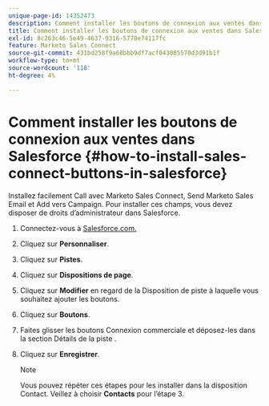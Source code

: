 ```yaml
---
unique-page-id: 14352473
description: Comment installer les boutons de connexion aux ventes dans Salesforce - Documents Marketo - Documentation du produit
title: Comment installer les boutons de connexion aux ventes dans Salesforce
exl-id: 8c263c46-5e49-4637-9316-5770e74117fc
feature: Marketo Sales Connect
source-git-commit: 431bd258f9a68bbb9df7acf043085578d3d91b1f
workflow-type: tm+mt
source-wordcount: '118'
ht-degree: 4%

---
```


# Comment installer les boutons de connexion aux ventes dans Salesforce {#how-to-install-sales-connect-buttons-in-salesforce}

Installez facilement Call avec Marketo Sales Connect, Send Marketo Sales Email et Add vers Campaign. Pour installer ces champs, vous devez disposer de droits d’administrateur dans Salesforce.

1. Connectez-vous à [Salesforce.com.](https://salesforce.com)
1. Cliquez sur **Personnaliser**.
1. Cliquez sur **Pistes**.
1. Cliquez sur **Dispositions de page**.
1. Cliquez sur **Modifier** en regard de la Disposition de piste à laquelle vous souhaitez ajouter les boutons.
1. Cliquez sur **Boutons**.
1. Faites glisser les boutons Connexion commerciale et déposez-les dans la section Détails de la piste .
1. Cliquez sur **Enregistrer**.

   >[!NOTE]
   >
   >Vous pouvez répéter ces étapes pour les installer dans la disposition Contact. Veillez à choisir **Contacts** pour l’étape 3.
